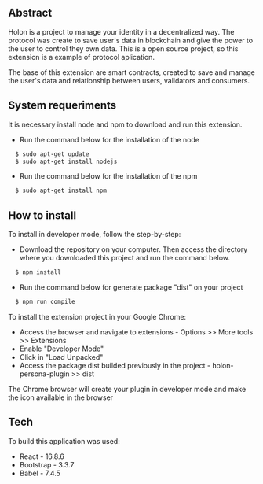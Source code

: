 ## Abstract

Holon is a project to manage your identity in a decentralized way. The protocol was create to save user's data in blockchain and give the power to the user to control they own data. This is a open source project, so this extension is a example of protocol aplication.

The base of this extension are smart contracts, created to save and manage the user's data and relationship between users, validators and consumers. 

## System requeriments 

It is necessary install node and npm to download and run this extension.

- Run the command below for the installation of the node
```sh
  $ sudo apt-get update
  $ sudo apt-get install nodejs
```
- Run the command below for the installation of the npm
```sh
  $ sudo apt-get install npm 
```

## How to install

To install in developer mode, follow the step-by-step:

- Download the repository on your computer. Then access the directory where you downloaded this project and run the command below.

```sh
  $ npm install
```
- Run the command below for generate package "dist" on your project
```sh
  $ npm run compile
```

To install the extension project in your Google Chrome:

- Access the browser and navigate to extensions - Options >> More tools >> Extensions
- Enable "Developer Mode"
- Click in "Load Unpacked"
- Access the package dist builded previously in the project - holon-persona-plugin >> dist

The Chrome browser will create your plugin in developer mode and make the icon available in the browser

## Tech

To build this application was used:

  - React - 16.8.6
  - Bootstrap - 3.3.7
  - Babel - 7.4.5

